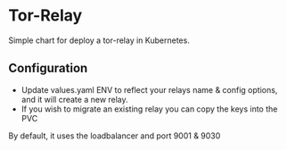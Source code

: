 # Tor-Relay

Simple chart for deploy a tor-relay in Kubernetes.

## Configuration

- Update values.yaml ENV to reflect your relays name & config options, and it will create a new relay.
- If you wish to migrate an existing relay you can copy the keys into the PVC

By default, it uses the loadbalancer and port 9001 & 9030